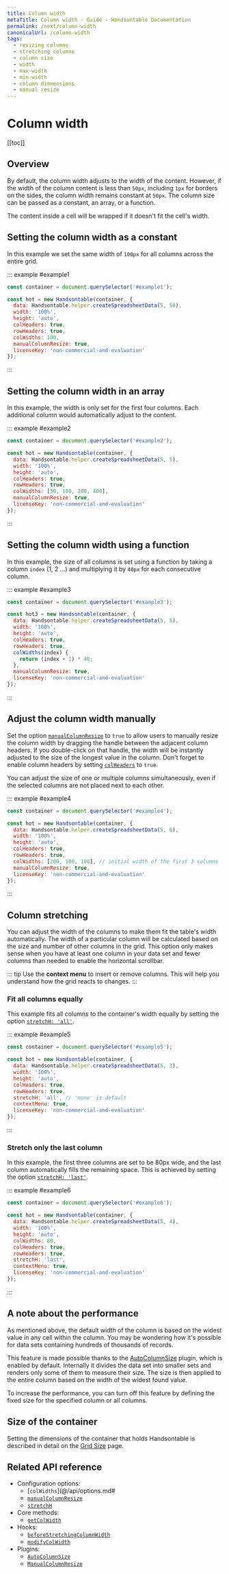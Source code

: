 ```yaml
---
title: Column width
metaTitle: Column width - Guide - Handsontable Documentation
permalink: /next/column-width
canonicalUrl: /column-width
tags:
  - resizing columns
  - stretching columns
  - column size
  - width
  - max-width
  - min-width
  - column dimmensions
  - manual resize
---
```


# Column width

[[toc]]

## Overview

By default, the column width adjusts to the width of the content. However, if the width of the column content is less than `50px`, including `1px` for borders on the sides, the column width remains constant at `50px`. The column size can be passed as a constant, an array, or a function.

The content inside a cell will be wrapped if it doesn't fit the cell's width.

## Setting the column width as a constant

In this example we set the same width of `100px` for all columns across the entire grid.

::: example #example1
```js
const container = document.querySelector('#example1');

const hot = new Handsontable(container, {
  data: Handsontable.helper.createSpreadsheetData(5, 50),
  width: '100%',
  height: 'auto',
  colHeaders: true,
  rowHeaders: true,
  colWidths: 100,
  manualColumnResize: true,
  licenseKey: 'non-commercial-and-evaluation'
});
```
:::

## Setting the column width in an array

In this example, the width is only set for the first four columns. Each additional column would automatically adjust to the content.

::: example #example2
```js
const container = document.querySelector('#example2');

const hot = new Handsontable(container, {
  data: Handsontable.helper.createSpreadsheetData(5, 5),
  width: '100%',
  height: 'auto',
  colHeaders: true,
  rowHeaders: true,
  colWidths: [50, 100, 200, 400],
  manualColumnResize: true,
  licenseKey: 'non-commercial-and-evaluation'
});
```
:::

## Setting the column width using a function

In this example, the size of all columns is set using a function by taking a column `index` (1, 2 ...) and multiplying it by `40px` for each consecutive column.

::: example #example3
```js
const container = document.querySelector('#example3');

const hot3 = new Handsontable(container, {
  data: Handsontable.helper.createSpreadsheetData(5, 5),
  width: '100%',
  height: 'auto',
  colHeaders: true,
  rowHeaders: true,
  colWidths(index) {
    return (index + 1) * 40;
  },
  manualColumnResize: true,
  licenseKey: 'non-commercial-and-evaluation'
});
```
:::

## Adjust the column width manually

Set the option [`manualColumnResize`](@/api/options.md#manualcolumnresize) to `true` to allow users to manually resize the column width by dragging the handle between the adjacent column headers. If you double-click on that handle, the width will be instantly adjusted to the size of the longest value in the column. Don't forget to enable column headers by setting [`colHeaders`](@/api/options.md#colheaders) to `true`.

You can adjust the size of one or multiple columns simultaneously, even if the selected columns are not placed next to each other.

::: example #example4
```js
const container = document.querySelector('#example4');

const hot = new Handsontable(container, {
  data: Handsontable.helper.createSpreadsheetData(5, 6),
  width: '100%',
  height: 'auto',
  colHeaders: true,
  rowHeaders: true,
  colWidths: [200, 100, 100], // initial width of the first 3 columns
  manualColumnResize: true,
  licenseKey: 'non-commercial-and-evaluation'
});
```
:::

## Column stretching

You can adjust the width of the columns to make them fit the table's width automatically. The width of a particular column will be calculated based on the size and number of other columns in the grid. This option only makes sense when you have at least one column in your data set and fewer columns than needed to enable the horizontal scrollbar.

::: tip
Use the **context menu** to insert or remove columns. This will help you understand how the grid reacts to changes.
:::

### Fit all columns equally

This example fits all columns to the container's width equally by setting the option [`stretchH: 'all'`](@/api/options.md#stretchh).

::: example #example5
```js
const container = document.querySelector('#example5');

const hot = new Handsontable(container, {
  data: Handsontable.helper.createSpreadsheetData(5, 3),
  width: '100%',
  height: 'auto',
  colHeaders: true,
  rowHeaders: true,
  stretchH: 'all', // 'none' is default
  contextMenu: true,
  licenseKey: 'non-commercial-and-evaluation'
});
```
:::

### Stretch only the last column

In this example, the first three columns are set to be 80px wide, and the last column automatically fills the remaining space. This is achieved by setting the option [`stretchH: 'last'`](@/api/options.md#stretchh).

::: example #example6
```js
const container = document.querySelector('#example6');

const hot = new Handsontable(container, {
  data: Handsontable.helper.createSpreadsheetData(5, 4),
  width: '100%',
  height: 'auto',
  colWidths: 80,
  colHeaders: true,
  rowHeaders: true,
  stretchH: 'last',
  contextMenu: true,
  licenseKey: 'non-commercial-and-evaluation'
});
```
:::

## A note about the performance

As mentioned above, the default width of the column is based on the widest value in any cell within the column. You may be wondering how it's possible for data sets containing hundreds of thousands of records.

This feature is made possible thanks to the [AutoColumnSize](@/api/autoColumnSize.md) plugin, which is enabled by default. Internally it divides the data set into smaller sets and renders only some of them to measure their size. The size is then applied to the entire column based on the width of the widest found value.

To increase the performance, you can turn off this feature by defining the fixed size for the specified column or all columns.

## Size of the container

Setting the dimensions of the container that holds Handsontable is described in detail on the [Grid Size](@/guides/getting-started/grid-size.md) page.

## Related API reference

- Configuration options:
  - [`colWidths`](@/api/options.md#
  - [`manualColumnResize`](@/api/options.md#manualcolumnresize)
  - [`stretchH`](@/api/options.md#stretchh)
- Core methods:
  - [`getColWidth`](@/api/core.md#getcolwidth)
- Hooks:
  - [`beforeStretchingColumnWidth`](@/api/hooks.md#beforestretchingcolumnwidth)
  - [`modifyColWidth`](@/api/hooks.md#modifycolwidth)
- Plugins:
  - [`AutoColumnSize`](@/api/autoColumnSize.md)
  - [`ManualColumnResize`](@/api/manualColumnResize.md)